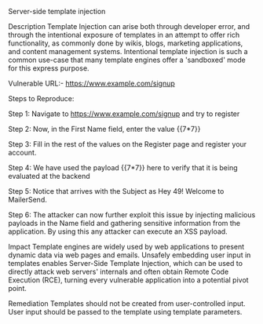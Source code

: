 Server-side template injection

Description
Template Injection can arise both through developer error, and through the intentional exposure of templates in an attempt to offer rich functionality, as commonly done by wikis, blogs, marketing applications, and content management systems. Intentional template injection is such a common use-case that many template engines offer a 'sandboxed' mode for this express purpose.

Vulnerable URL:-
https://www.example.com/signup


Steps to Reproduce:

Step 1: Navigate to https://www.example.com/signup and try to register

Step 2: Now, in the First Name field, enter the value {{7*7}}


Step 3: Fill in the rest of the values on the Register page and register your account.


Step 4: We have used the payload {{7*7}} here to verify that it is being evaluated at the backend


Step 5: Notice that  arrives with the Subject as Hey 49!
Welcome to MailerSend.

Step 6: The attacker can now further exploit this issue by injecting malicious payloads in the Name field and gathering sensitive information from the application. By using this any attacker can execute an XSS payload.


Impact
Template engines are widely used by web applications to present dynamic data via web pages and emails. Unsafely embedding user input in templates enables Server-Side Template Injection, which can be used to directly attack web servers' internals and often obtain Remote Code Execution (RCE), turning every vulnerable application into a potential pivot point.


Remediation
Templates should not be created from user-controlled input. User input should be passed to the template using template parameters.


